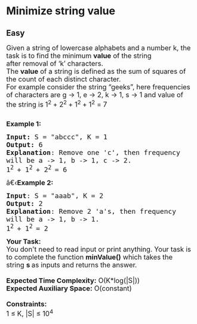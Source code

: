 # Minimize string value
## Easy
<div class="problems_problem_content__Xm_eO"><p><span style="font-size:18px">Given a string of lowercase alphabets and a number k, the task is to find the&nbsp;minimum <strong>value</strong> of the string after&nbsp;removal of ‘k’ characters.&nbsp;<br>
The <strong>value</strong>&nbsp;of a string is defined as the sum of squares of the count of each distinct character.<br>
For example consider the string “geeks”, here frequencies of characters are g -&gt; 1, e -&gt; 2, k -&gt; 1, </span><span style="font-size:18px">s -&gt; 1 and value of the string is 1<sup>2 </sup>+ 2<sup>2 </sup>+ 1<sup>2 </sup>+ 1<sup>2</sup> = 7</span><br>
&nbsp;</p>

<p><span style="font-size:18px"><strong>Example 1:</strong></span></p>

<pre><span style="font-size:18px"><strong>Input: </strong>S = "abccc", K = 1
<strong>Output:</strong> 6
<strong>Explanation</strong>: Remove one 'c', then frequency
will be a -&gt; 1, b -&gt; 1, c -&gt; 2.
1<sup>2 </sup>+ 1<sup>2 </sup>+ 2<sup>2 </sup>= 6</span>
</pre>

<p><span style="font-size:18px">â€‹<strong>Example 2:</strong></span></p>

<pre><span style="font-size:18px"><strong>Input</strong>: S = "aaab", K = 2
<strong>Output:</strong> 2
<strong>Explanation</strong>: Remove 2 'a's, then frequency
will be a -&gt; 1, b -&gt; 1.
1<sup>2 </sup>+ 1<sup>2</sup><sup> </sup>= 2</span>
</pre>

<p><span style="font-size:18px"><strong>Your Task:&nbsp;&nbsp;</strong><br>
You don't need to read input or print anything. Your task is to complete the function&nbsp;<strong>minValue()</strong>&nbsp;which takes the string&nbsp;<strong>s&nbsp;</strong>as inputs and returns the answer.<br>
<br>
<strong>Expected Time Complexity:</strong>&nbsp;O(K*log(|S|))<br>
<strong>Expected Auxiliary Space:</strong>&nbsp;O(constant)<br>
<br>
<strong>Constraints:</strong><br>
1 ≤ K, |S| ≤ 10<sup>4</sup></span></p>
</div>